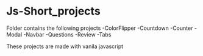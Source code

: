 # Js-Short_projects

Folder contains the following projects
-ColorFlipper
-Countdown
-Counter
-Modal
-Navbar
-Questions
-Review
-Tabs

These projects are made with vanila javascript
